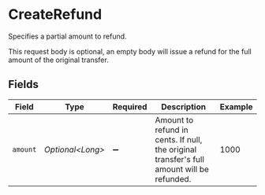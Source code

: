 # CreateRefund

Specifies a partial amount to refund. 

This request body is optional, an empty body will issue a refund for the full amount of the original transfer.


## Fields

| Field                                                                                     | Type                                                                                      | Required                                                                                  | Description                                                                               | Example                                                                                   |
| ----------------------------------------------------------------------------------------- | ----------------------------------------------------------------------------------------- | ----------------------------------------------------------------------------------------- | ----------------------------------------------------------------------------------------- | ----------------------------------------------------------------------------------------- |
| `amount`                                                                                  | *Optional\<Long>*                                                                         | :heavy_minus_sign:                                                                        | Amount to refund in cents. If null, the original transfer's full amount will be refunded. | 1000                                                                                      |